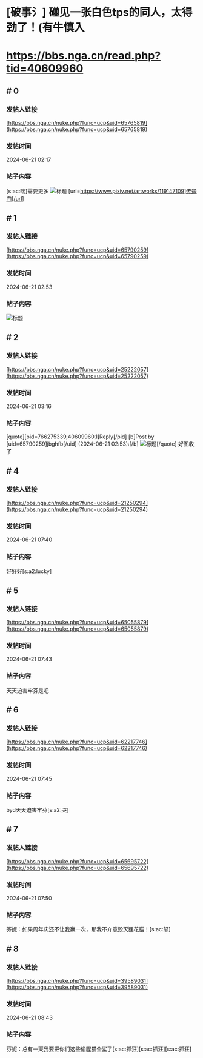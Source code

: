 # [破事氵] 碰见一张白色tps的同人，太得劲了！(有牛慎入
# https://bbs.nga.cn/read.php?tid=40609960

## \# 0
### 发帖人链接
[https://bbs.nga.cn/nuke.php?func=ucp&uid=65765819](https://bbs.nga.cn/nuke.php?func=ucp&uid=65765819)
### 发帖时间
2024-06-21 02:17
### 帖子内容
[s:ac:喘]需要更多
![标题](https://img.nga.178.com/attachments/mon_202406/21/bwQ6610-d5yqK1jToS3n-6b.png)
[url=https://www.pixiv.net/artworks/119147109]传送门[/url]
## \# 1
### 发帖人链接
[https://bbs.nga.cn/nuke.php?func=ucp&uid=65790259](https://bbs.nga.cn/nuke.php?func=ucp&uid=65790259)
### 发帖时间
2024-06-21 02:53
### 帖子内容
![标题](https://img.nga.178.com/attachments/mon_202406/21/bwQ8zt3-ht1pKuT1kSe8-e8.jpg)
## \# 2
### 发帖人链接
[https://bbs.nga.cn/nuke.php?func=ucp&uid=25222057](https://bbs.nga.cn/nuke.php?func=ucp&uid=25222057)
### 发帖时间
2024-06-21 03:16
### 帖子内容
[quote][pid=766275339,40609960,1]Reply[/pid] [b]Post by [uid=65790259]jbghfb[/uid] (2024-06-21 02:53):[/b]
![标题](https://img.nga.178.com/attachments/mon_202406/21/bwQ8zt3-ht1pKuT1kSe8-e8.jpg)[/quote]
好图收了
## \# 4
### 发帖人链接
[https://bbs.nga.cn/nuke.php?func=ucp&uid=21250294](https://bbs.nga.cn/nuke.php?func=ucp&uid=21250294)
### 发帖时间
2024-06-21 07:40
### 帖子内容
好好好[s:a2:lucky]
## \# 5
### 发帖人链接
[https://bbs.nga.cn/nuke.php?func=ucp&uid=65055879](https://bbs.nga.cn/nuke.php?func=ucp&uid=65055879)
### 发帖时间
2024-06-21 07:43
### 帖子内容
天天迫害牢芬是吧
## \# 6
### 发帖人链接
[https://bbs.nga.cn/nuke.php?func=ucp&uid=62217746](https://bbs.nga.cn/nuke.php?func=ucp&uid=62217746)
### 发帖时间
2024-06-21 07:45
### 帖子内容
byd天天迫害牢芬[s:a2:哭]
## \# 7
### 发帖人链接
[https://bbs.nga.cn/nuke.php?func=ucp&uid=65695722](https://bbs.nga.cn/nuke.php?func=ucp&uid=65695722)
### 发帖时间
2024-06-21 07:50
### 帖子内容
芬妮：如果周年庆还不让我赢一次，那我不介意毁灭狸花猫！[s:ac:怒]
## \# 8
### 发帖人链接
[https://bbs.nga.cn/nuke.php?func=ucp&uid=39589031](https://bbs.nga.cn/nuke.php?func=ucp&uid=39589031)
### 发帖时间
2024-06-21 08:43
### 帖子内容
芬妮：总有一天我要把你们这些偷腥猫全鲨了[s:ac:抓狂][s:ac:抓狂][s:ac:抓狂]
